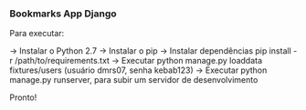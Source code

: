 <h3>Bookmarks App Django</h3>

Para executar:

-> Instalar o Python 2.7
-> Instalar o pip
-> Instalar dependências pip install -r /path/to/requirements.txt
-> Executar python manage.py loaddata fixtures/users (usuário dmrs07, senha kebab123)
-> Executar python manage.py runserver, para subir um servidor de desenvolvimento

Pronto!
